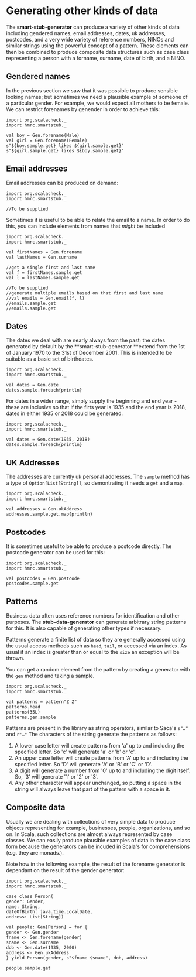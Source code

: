 # Generating other kinds of data

The **smart-stub-generator** can produce a variety of other kinds of data including gendered names, email addresses, dates, uk addresses, postcodes,  and a very wide variety of reference numbers, NINOs and similar strings using the powerful concept of a pattern. These elements can then be combined to produce composite data structures such as case class representing a person with a forname, surname, date of birth, and a NINO.

## Gendered names

In the previous section we saw that it was possible to produce sensible looking names; but sometimes we need a plausible example of someone of a particular gender. For example, we would expect all mothers to be female. We can restrict forenames by genender in order to achieve this:

```tut
import org.scalacheck._
import hmrc.smartstub._

val boy = Gen.forename(Male)
val girl = Gen.forename(Female)
s"${boy.sample.get} likes ${girl.sample.get}"
s"${girl.sample.get} likes ${boy.sample.get}"
```

## Email addresses

Email addresses can be produced on demand:

```tut
import org.scalacheck._
import hmrc.smartstub._

//To be supplied
```

Sometimes it is useful to be able to relate the email to a name. In order to do this, you can include elements from names that _might_ be included

```tut
import org.scalacheck._
import hmrc.smartstub._

val firstNames = Gen.forename
val lastNames = Gen.surname

//get a single first and last name
val f = firstNames.sample.get
val l = lastNames.sample.get

//To be supplied
//generate multiple emails based on that first and last name
//val emails = Gen.email(f, l)
//emails.sample.get
//emails.sample.get
```

## Dates

The dates we deal with are nearly always from the past; the dates generated by default by the **smart-stub-generator **extend from the 1st of January 1970 to the 31st of December 2001. This is intended to be suitable as a basic set of birthdates.

```tut
import org.scalacheck._
import hmrc.smartstub._

val dates = Gen.date
dates.sample.foreach{println}
```

For dates in a wider range, simply supply the beginning and end year - these are inclusive so that if the firts year is 1935 and the end year is 2018, dates in either 1935 or 2018 could be generated.

```tut
import org.scalacheck._
import hmrc.smartstub._

val dates = Gen.date(1935, 2018)
dates.sample.foreach{println}
```

## UK Addresses

The addresses are currently uk personal addresses. The ```sample``` method has a type of ```Option[List[String]]```, so demontrating it needs a ```get``` and a ```map```.

```tut
import org.scalacheck._
import hmrc.smartstub._

val addresses = Gen.ukAddress
addresses.sample.get.map{println}
```

## Postcodes

It is sometimes useful to be able to produce a postcode directly. The postcode generator can be used for this:

```tut
import org.scalacheck._
import hmrc.smartstub._

val postcodes = Gen.postcode
postcodes.sample.get
```

## Patterns

Business data often uses reference numbers for identification and other purposes. The **stub-data-generator** can generate arbitrary string patterns for this. It is also capable of generating other types if necessary.

Patterns generate a finite list of data so they are generally accessed using the usual access methods such as  ```head```, ```tail```, or accessed via an index. As usual if an index is greater than or equal to the ```size``` an exception will be thrown.

You can get a random element from the pattern by creating a generator with the ```gen``` method and taking a sample.

```tut
import org.scalacheck._
import hmrc.smartstub._

val patterns = pattern"Z Z"
patterns.head
patterns(35L)
patterns.gen.sample
```

Patterns are present in the library as string operators, similar to Saca's ```s"…"``` and ```r"…"``` The characters of the string generate the patterns as follows:

1. A lower case letter will create patterns from 'a' up to and including the specified letter. So 'c' will generate 'a' or 'b' or 'c'.
2. An upper case letter will create patterns from 'A' up to and including the specified letter. So 'D' will generate 'A' or 'B' or 'C' or 'D'.
3. A digit will generate a number from '0' up to and including the digit itself. So, '3' will generate '1' or '2' or '3'.
4. Any other character will appear unchanged, so putting a space in the string will always leave that part of the pattern with a space in it.

## Composite data

Usually we are dealing with collections of very simple data to produce objects representing for example, businesses, people, organizations, and so on. In Scala, such collections are almost always represented by case classes. We can easily produce plausible examples of data in the case class form because the generators can be incuded in Scala's for comprehensions (e.g. they are monads.). 

Note how in the following example, the result of the forename generator is dependant on the result of the gender generator:

```tut
import org.scalacheck._
import hmrc.smartstub._

case class Person(
gender: Gender,
name: String,
dateOfBirth: java.time.LocalDate,
address: List[String])

val people: Gen[Person] = for {
gender <- Gen.gender
fname <- Gen.forename(gender)
sname <- Gen.surname
dob <- Gen.date(1935, 2000)
address <- Gen.ukAddress
} yield Person(gender, s"$fname $sname", dob, address)

people.sample.get
```



